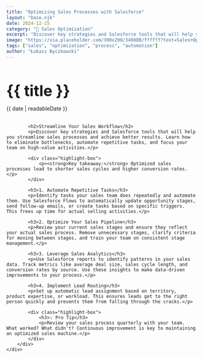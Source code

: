 ```yaml
---
title: "Optimizing Sales Processes with Salesforce"
layout: "base.njk"
date: 2024-12-25
category: "🎯 Sales Optimization"
excerpt: "Discover key strategies and Salesforce tools that will help you streamline sales processes and achieve better results..."
image: "https://via.placeholder.com/300x200/3498DB/ffffff?text=Sales+Optimization"
tags: ["sales", "optimization", "process", "automation"]
author: "Łukasz Byczkowski"
---
```


<div class="container">
    <div class="page-content">
        <div class="content-section">
            <h1 class="post-title" style="font-size: 2.5rem; margin-bottom: 0.5rem;">{{ title }}</h1>
            <p class="post-meta" style="margin-bottom: 2rem;">{{ date | readableDate }}</p>
            
            <h2>Streamline Your Sales Workflow</h2>
            <p>Discover key strategies and Salesforce tools that will help you streamline sales processes and achieve better results. Learn how to eliminate bottlenecks, automate repetitive tasks, and focus your team on high-value activities.</p>
            
            <div class="highlight-box">
                <p><strong>Key takeaway:</strong> Optimized sales processes lead to shorter sales cycles and higher conversion rates.</p>
            </div>

            <h3>1. Automate Repetitive Tasks</h3>
            <p>Identify tasks your sales team does repeatedly and automate them. Use Salesforce Flows to automatically update opportunity stages, send follow-up emails, or create tasks based on specific triggers. This frees up time for actual selling activities.</p>

            <h3>2. Optimize Your Sales Pipeline</h3>
            <p>Review your current sales stages and ensure they reflect your actual sales process. Remove unnecessary stages, clarify criteria for moving between stages, and train your team on consistent stage management.</p>

            <h3>3. Leverage Sales Analytics</h3>
            <p>Use Salesforce reports to identify patterns in your sales data. Track metrics like average deal size, sales cycle length, and conversion rates by source. Use these insights to make data-driven improvements to your process.</p>

            <h3>4. Implement Lead Routing</h3>
            <p>Set up automatic lead assignment based on territory, product expertise, or workload. This ensures leads get to the right person quickly and prevents them from falling through the cracks.</p>

            <div class="highlight-box">
                <h3>💡 Pro Tip</h3>
                <p>Review your sales process quarterly with your team. What worked? What didn't? Continuous improvement is key to maintaining an optimized sales machine.</p>
            </div>
        </div>
    </div>
</div>
